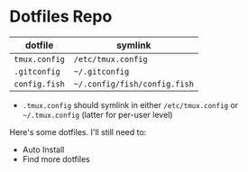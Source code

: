 # Dotfiles Repo

| dotfile  | symlink  |
|   ---    |    ---   |
| `tmux.config` | `/etc/tmux.config`  |
| `.gitconfig`  | `~/.gitconfig`  |
| `config.fish`  | `~/.config/fish/config.fish`   |


* `.tmux.config` should symlink in either `/etc/tmux.config` or `~/.tmux.config` (latter for per-user level)

Here's some dotfiles. I'll still need to:
* Auto Install
* Find more dotfiles
